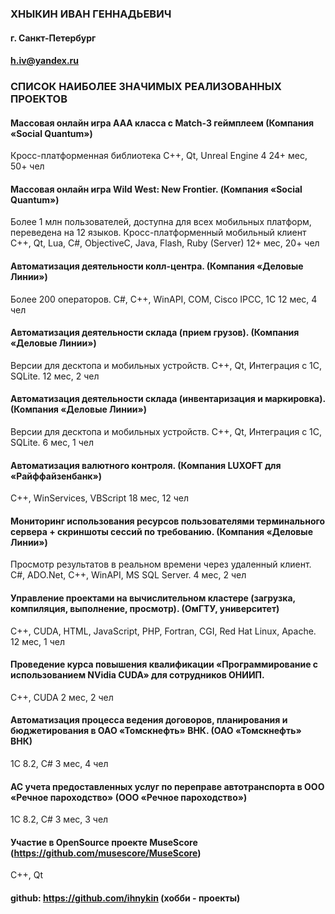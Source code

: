 ### ХНЫКИН ИВАН ГЕННАДЬЕВИЧ
#### г. Санкт-Петербург
#### h.iv@yandex.ru

### СПИСОК НАИБОЛЕЕ ЗНАЧИМЫХ РЕАЛИЗОВАННЫХ ПРОЕКТОВ

#### Массовая онлайн игра ААА класса с Match-3 геймплеем (Компания «Social Quantum»)
Кросс-платформенная библиотека C++, Qt, Unreal Engine 4
24+ мес, 50+ чел

#### Массовая онлайн игра Wild West: New Frontier. (Компания «Social Quantum»)
Более 1 млн пользователей, доступна для всех мобильных платформ, переведена на 12 языков.
Кросс-платформенный мобильный клиент C++, Qt, Lua, C#, ObjectiveC, Java, Flash, Ruby (Server)
12+ мес, 20+ чел

#### Автоматизация деятельности колл-центра. (Компания «Деловые Линии»)
Более 200 операторов.
С#, C++, WinAPI, COM, Cisco IPCC, 1C
12 мес, 4 чел

#### Автоматизация деятельности склада (прием грузов). (Компания «Деловые Линии»)
Версии для десктопа и мобильных устройств.
С++, Qt, Интеграция с 1C, SQLite.
12 мес, 2 чел

#### Автоматизация деятельности склада (инвентаризация и маркировка). (Компания «Деловые Линии»)
Версии для десктопа и мобильных устройств. 
С++, Qt, Интеграция с 1C, SQLite.
6 мес, 1 чел

#### Автоматизация валютного контроля. (Компания LUXOFT для «Райффайзенбанк»)
C++, WinServices, VBScript
18 мес, 12 чел

#### Мониторинг использования ресурсов пользователями терминального сервера + скриншоты сессий по требованию. (Компания «Деловые Линии»)
Просмотр результатов в реальном времени через удаленный клиент.
C#, ADO.Net, C++, WinAPI, MS SQL Server.
4 мес, 2 чел

#### Управление проектами на вычислительном кластере (загрузка, компиляция, выполнение, просмотр). (ОмГТУ, университет)
C++, CUDA, HTML, JavaScript, PHP, Fortran, CGI, Red Hat Linux, Apache.
12 мес, 1 чел

#### Проведение курса повышения квалификации «Программирование с использованием NVidia CUDA» для сотрудников ОНИИП.
С++, CUDA
2 мес, 2 чел

#### Автоматизация процесса ведения договоров, планирования и бюджетирования в ОАО «Томскнефть» ВНК. (ОАО «Томскнефть» ВНК)
1С 8.2, С#
3 мес, 4 чел

#### АС учета предоставленных услуг по переправе автотранспорта в ООО «Речное пароходство» (ООО «Речное пароходство»)
1С 8.2, C#
3 мес, 3 чел

#### Участие в OpenSource проекте MuseScore (https://github.com/musescore/MuseScore)
C++, Qt

#### github: https://github.com/ihnykin (хобби - проекты)
